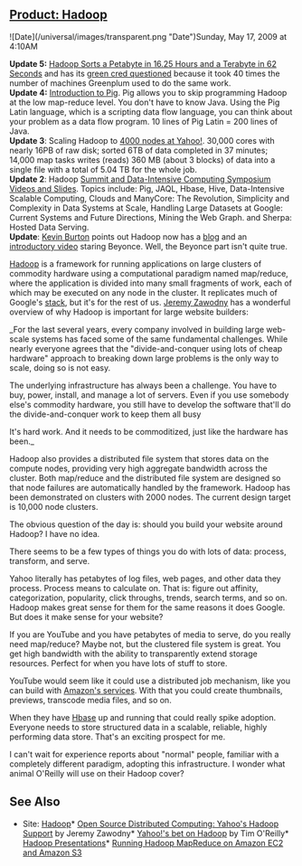 ## [Product: Hadoop](/blog/2009/5/17/product-hadoop.html)

<div class="journal-entry-tag journal-entry-tag-post-title"><span class="posted-on">![Date](/universal/images/transparent.png "Date")Sunday, May 17, 2009 at 4:10AM</span></div>

<div class="body">

**Update 5:** [Hadoop Sorts a Petabyte in 16.25 Hours and a Terabyte in 62 Seconds](http://developer.yahoo.net/blogs/hadoop/2009/05/hadoop_sorts_a_petabyte_in_162.html) and has its [green cred questioned](http://databeta.wordpress.com/2009/05/14/bigdata-node-density/) because it took 40 times the number of machines Greenplum used to do the same work.  
**Update 4:** [Introduction to Pig](http://www.cloudera.com/hadoop-training-pig-introduction). Pig allows you to skip programming Hadoop at the low map-reduce level. You don't have to know Java. Using the Pig Latin language, which is a scripting data flow language, you can think about your problem as a data flow program. 10 lines of Pig Latin = 200 lines of Java.  
**Update 3**: Scaling Hadoop to [4000 nodes at Yahoo!](http://developer.yahoo.com/blogs/hadoop/2008/09/scaling_hadoop_to_4000_nodes_a.html). 30,000 cores with nearly 16PB of raw disk; sorted 6TB of data completed in 37 minutes; 14,000 map tasks writes (reads) 360 MB (about 3 blocks) of data into a single file with a total of 5.04 TB for the whole job.  
**Update 2**: Hadoop [Summit and Data-Intensive Computing Symposium Videos and Slides](http://research.yahoo.com/node/2104). Topics include: Pig, JAQL, Hbase, Hive, Data-Intensive Scalable Computing, Clouds and ManyCore: The Revolution, Simplicity and Complexity in Data Systems at Scale, Handling Large Datasets at Google: Current Systems and Future Directions, Mining the Web Graph. and Sherpa: Hosted Data Serving.  
**Update**: [Kevin Burton](http://developer.yahoo.com/blogs/hadoop/) points out Hadoop now has a [blog](http://developer.yahoo.com/blogs/hadoop/) and an [introductory video](http://us.dl1.yimg.com/download.yahoo.com/dl/ydn/eric14_ipod.m4v) staring Beyonce. Well, the Beyonce part isn't quite true.  

[Hadoop](http://hadoop.apache.org/) is a framework for running applications on large clusters of commodity hardware using a computational paradigm named map/reduce, where the application is divided into many small fragments of work, each of which may be executed on any node in the cluster. It replicates much of Google's [stack](http://highscalability.com/google-architecture), but it's for the rest of us. [Jeremy Zawodny](http://developer.yahoo.net/blog/archives/2007/07/yahoo-hadoop.html) has a wonderful overview of why Hadoop is important for large website builders:

_For the last several years, every company involved in building large web-scale systems has faced some of the same fundamental challenges. While nearly everyone agrees that the "divide-and-conquer using lots of cheap hardware" approach to breaking down large problems is the only way to scale, doing so is not easy.  

The underlying infrastructure has always been a challenge. You have to buy, power, install, and manage a lot of servers. Even if you use somebody else's commodity hardware, you still have to develop the software that'll do the divide-and-conquer work to keep them all busy  

It's hard work. And it needs to be commoditized, just like the hardware has been._  

Hadoop also provides a distributed file system that stores data on the compute nodes, providing very high aggregate bandwidth across the cluster. Both map/reduce and the distributed file system are designed so that node failures are automatically handled by the framework. Hadoop has been demonstrated on clusters with 2000 nodes. The current design target is 10,000 node clusters.  

The obvious question of the day is: should you build your website around Hadoop? I have no idea.  

There seems to be a few types of things you do with lots of data: process, transform, and serve.  

Yahoo literally has petabytes of log files, web pages, and other data they process. Process means to calculate on. That is: figure out affinity, categorization, popularity, click throughs, trends, search terms, and so on. Hadoop makes great sense for them for the same reasons it does Google. But does it make sense for your website?  

If you are YouTube and you have petabytes of media to serve, do you really need map/reduce? Maybe not, but the clustered file system is great. You get high bandwidth with the ability to transparently extend storage resources. Perfect for when you have lots of stuff to store.  

YouTube would seem like it could use a distributed job mechanism, like you can build with [Amazon's services](http://highscalability.com/build-infinitely-scalable-infrastructure-100-using-amazon-services). With that you could create thumbnails, previews, transcode media files, and so on.  

When they have [Hbase](http://highscalability.com/product-hbase) up and running that could really spike adoption. Everyone needs to store structured data in a scalable, reliable, highly performing data store. That's an exciting prospect for me.  

I can't wait for experience reports about "normal" people, familiar with a completely different paradigm, adopting this infrastructure. I wonder what animal O'Reilly will use on their Hadoop cover?

## See Also

*   Site: [Hadoop](http://lucene.apache.org/hadoop/)*   [Open Source Distributed Computing: Yahoo's Hadoop Support](http://developer.yahoo.net/blog/archives/2007/07/yahoo-hadoop.html) by Jeremy Zawodny*   [Yahoo!'s bet on Hadoop](http://radar.oreilly.com/archives/2007/08/yahoos_bet_on_h.html) by Tim O'Reilly*   [Hadoop Presentations](http://wiki.apache.org/lucene-hadoop/HadoopPresentations)*   [Running Hadoop MapReduce on Amazon EC2 and Amazon S3](http://developer.amazonwebservices.com/connect/entry.jspa?externalID=873&categoryID=112)</div>